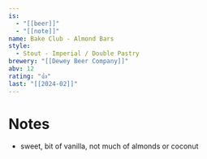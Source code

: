 ```yaml
---
is:
  - "[[beer]]"
  - "[[note]]"
name: Bake Club - Almond Bars
style:
  - Stout - Imperial / Double Pastry
brewery: "[[Dewey Beer Company]]"
abv: 12
rating: "👍"
last: "[[2024-02]]"
---
```

# Notes
- sweet, bit of vanilla, not much of almonds or coconut